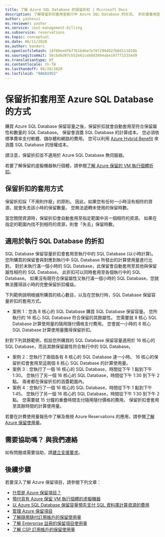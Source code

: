 ```yaml
---
title: 了解 Azure SQL Database 的保留折扣 | Microsoft Docs
description: 了解保留折扣套用至執行中 Azure SQL Database 的方式。 折扣會套用至這些資料庫 (以小時計算)。
author: yashesvi
ms.reviewer: yashar
ms.service: cost-management-billing
ms.subservice: reservations
ms.topic: conceptual
ms.date: 06/11/2020
ms.author: banders
ms.openlocfilehash: 1df60eedfb776164be7e78f2994027b8d111828b
ms.sourcegitcommit: 56cbd6d97cb52e61ceb6d3894abe1977713354d9
ms.translationtype: HT
ms.contentlocale: zh-TW
ms.lasthandoff: 08/20/2020
ms.locfileid: "88681952"
---
```

# <a name="how-a-reservation-discount-is-applied-to-azure-sql-database"></a>保留折扣套用至 Azure SQL Database 的方式

購買 Azure SQL Database 保留容量之後，保留折扣就會自動套用至符合保留屬性和數量的 SQL Database。 保留會涵蓋 SQL Database 的計算成本。 您必須依標準費率支付軟體、儲存體和網路的費用。 您可以利用 [Azure Hybrid Benefit](https://azure.microsoft.com/pricing/hybrid-benefit/) 來涵蓋 SQL Database 的授權成本。

請注意，保留折扣並不適用於 Azure SQL Database 無伺服器。

若要了解保留的虛擬機器執行個體，請參閱[了解 Azure 保留的 VM 執行個體折扣](../manage/understand-vm-reservation-charges.md)。

## <a name="how-reservation-discount-is-applied"></a>保留折扣的套用方式

保留折扣採「不用則作廢」的原則。 因此，如果您有任何一小時沒有相符的資源，就會失去該小時的保留數量。 您無法遞轉未使用的保留時數。

當您關閉資源時，保留折扣會自動套用至指定範圍中另一個相符的資源。 如果在指定的範圍內找不到相符的資源，則會「失去」保留時數。

## <a name="discount-applied-to-running-sql-databases"></a>適用於執行 SQL Database 的折扣

 SQL Database 保留容量折扣會套用至執行中的 SQL Database (以小時計算)。 您所購買的保留會與對應到執行中 SQL Database 所發出的計算使用量進行比對。 對於未執行滿一個小時的 SQL Database，此保留會自動套用至其他與保留屬性相符的 SQL Database。 此折扣可以同時套用至各個執行中的 SQL Database。 如果沒有既符合保留屬性又執行滿一個小時的 SQL Database，您就無法獲得該小時的完整保留折扣權益。

下列範例說明根據所購買的核心數目，以及在您執行時，SQL Database 保留容量折扣的套用方式。

- 案例 1：您為 8 核心的 SQL Database 購買 SQL Database 保留容量。 您所執行的 16 核心 SQL Database 符合保留的其餘屬性。 您需要就 8 核心 SQL Database 計算使用量的隨用隨付價格支付費用。 您會就一小時的 8 核心 SQL Database 計算使用量獲得保留折扣。

針對下列其餘範例，假設您所購買的 SQL Database 保留容量適用於 16 核心的 SQL Database，而且其餘保留屬性符合執行中的 SQL Database。

- 案例 2：您執行了兩個各有 8 核心的 SQL Database 達一小時。 16 核心的保留折扣會套用至這兩個 8 核心 SQL Database 的計算使用量。
- 案例 3：您執行了一個 16 核心的 SQL Database，時間從下午 1 點到下午 1:30。 您執行了另一個 16 核心的 SQL Database，時間從下午 1:30 到下午 2 點。 兩者都在保留折扣的涵蓋範圍內。
- 案例 4：您執行了一個 16 核心的 SQL Database，時間從下午 1 點到下午 1:45。 您執行了另一個 16 核心的 SQL Database，時間從下午 1:30 到下午 2 點。 您需要就 15 分鐘的重疊時間支付隨用隨付價格的費用。 保留折扣會套用至其餘時間的計算使用量。

若要在計費使用量報告中了解及檢視 Azure Reservations 的應用，請參閱[了解 Azure 保留使用量](understand-reserved-instance-usage-ea.md)。

## <a name="need-help-contact-us"></a>需要協助嗎？ 與我們連絡

如有問題或需要協助，請[建立支援要求](https://go.microsoft.com/fwlink/?linkid=2083458)。

## <a name="next-steps"></a>後續步驟

若要深入了解 Azure 保留項目，請參閱下列文章：

- [什麼是 Azure 保留項目？](save-compute-costs-reservations.md)
- [預付具有 Azure 保留 VM 執行個體的虛擬機器](../../virtual-machines/windows/prepay-reserved-vm-instances.md)
- [以 Azure SQL Database 保留容量預先支付 SQL 資料庫計算資源的費用](../../azure-sql/database/reserved-capacity-overview.md)
- [管理 Azure 保留項目](manage-reserved-vm-instance.md)
- [了解隨用隨付訂用帳戶的保留使用量](understand-reserved-instance-usage.md)
- [了解 Enterprise 註冊的保留項目使用量](understand-reserved-instance-usage-ea.md)
- [了解 CSP 訂用帳戶的保留使用量](/partner-center/azure-reservations)
